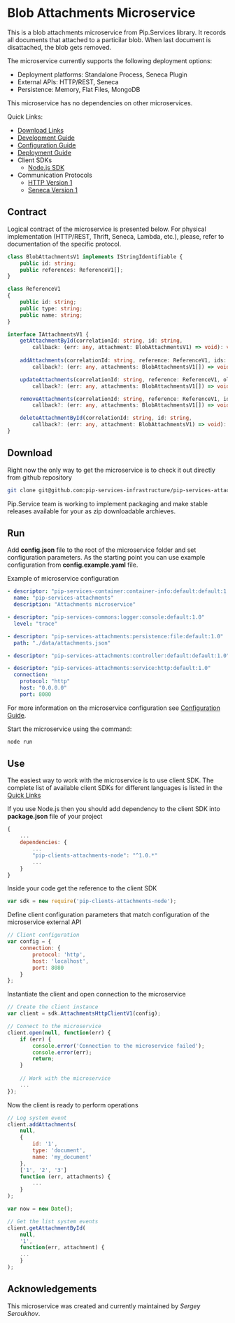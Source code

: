 # Blob Attachments Microservice

This is a blob attachments microservice from Pip.Services library. 
It records all documents that attached to a particilar blob.
When last document is disattached, the blob gets removed.

The microservice currently supports the following deployment options:
* Deployment platforms: Standalone Process, Seneca Plugin
* External APIs: HTTP/REST, Seneca
* Persistence: Memory, Flat Files, MongoDB

This microservice has no dependencies on other microservices.

<a name="links"></a> Quick Links:

* [Download Links](doc/Downloads.md)
* [Development Guide](doc/Development.md)
* [Configuration Guide](doc/Configuration.md)
* [Deployment Guide](doc/Deployment.md)
* Client SDKs
  - [Node.js SDK](https://github.com/pip-services-content/pip-clients-attachments-node)
* Communication Protocols
  - [HTTP Version 1](doc/HttpProtocolV1.md)
  - [Seneca Version 1](doc/SenecaProtocolV1.md)

##  Contract

Logical contract of the microservice is presented below. For physical implementation (HTTP/REST, Thrift, Seneca, Lambda, etc.),
please, refer to documentation of the specific protocol.

```typescript
class BlobAttachmentsV1 implements IStringIdentifiable {
    public id: string;
    public references: ReferenceV1[];
}

class ReferenceV1
{
    public id: string;
    public type: string;
    public name: string;
}

interface IAttachmentsV1 {
    getAttachmentById(correlationId: string, id: string,
        callback: (err: any, attachment: BlobAttachmentsV1) => void): void;
    
    addAttachments(correlationId: string, reference: ReferenceV1, ids: string[],
        callback?: (err: any, attachments: BlobAttachmentsV1[]) => void): void;

    updateAttachments(correlationId: string, reference: ReferenceV1, oldIds: string[], newIds: string[],
        callback?: (err: any, attachments: BlobAttachmentsV1[]) => void): void;

    removeAttachments(correlationId: string, reference: ReferenceV1, ids: string[],
        callback?: (err: any, attachments: BlobAttachmentsV1[]) => void): void;

    deleteAttachmentById(correlationId: string, id: string,
        callback?: (err: any, attachment: BlobAttachmentsV1) => void): void;
}
```

## Download

Right now the only way to get the microservice is to check it out directly from github repository
```bash
git clone git@github.com:pip-services-infrastructure/pip-services-attachments-node.git
```

Pip.Service team is working to implement packaging and make stable releases available for your 
as zip downloadable archieves.

## Run

Add **config.json** file to the root of the microservice folder and set configuration parameters.
As the starting point you can use example configuration from **config.example.yaml** file. 

Example of microservice configuration
```yaml
- descriptor: "pip-services-container:container-info:default:default:1.0"
  name: "pip-services-attachments"
  description: "Attachments microservice"

- descriptor: "pip-services-commons:logger:console:default:1.0"
  level: "trace"

- descriptor: "pip-services-attachments:persistence:file:default:1.0"
  path: "./data/attachments.json"

- descriptor: "pip-services-attachments:controller:default:default:1.0"

- descriptor: "pip-services-attachments:service:http:default:1.0"
  connection:
    protocol: "http"
    host: "0.0.0.0"
    port: 8080
```
 
For more information on the microservice configuration see [Configuration Guide](Configuration.md).

Start the microservice using the command:
```bash
node run
```

## Use

The easiest way to work with the microservice is to use client SDK. 
The complete list of available client SDKs for different languages is listed in the [Quick Links](#links)

If you use Node.js then you should add dependency to the client SDK into **package.json** file of your project
```javascript
{
    ...
    dependencies: {
        ...
        "pip-clients-attachments-node": "^1.0.*"
        ...
    }
}
```

Inside your code get the reference to the client SDK
```javascript
var sdk = new require('pip-clients-attachments-node');
```

Define client configuration parameters that match configuration of the microservice external API
```javascript
// Client configuration
var config = {
    connection: {
        protocol: 'http',
        host: 'localhost', 
        port: 8080
    }
};
```

Instantiate the client and open connection to the microservice
```javascript
// Create the client instance
var client = sdk.AttachmentsHttpClientV1(config);

// Connect to the microservice
client.open(null, function(err) {
    if (err) {
        console.error('Connection to the microservice failed');
        console.error(err);
        return;
    }
    
    // Work with the microservice
    ...
});
```

Now the client is ready to perform operations
```javascript
// Log system event
client.addAttachments(
    null,
    {
        id: '1',
        type: 'document',
        name: 'my_document'
    },
    ['1', '2', '3']
    function (err, attachments) {
        ...
    }
);
```

```javascript
var now = new Date();

// Get the list system events
client.getAttachmentById(
    null,
    '1',
    function(err, attachment) {
    ...    
    }
);
```    

## Acknowledgements

This microservice was created and currently maintained by *Sergey Seroukhov*.

